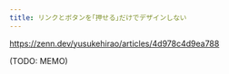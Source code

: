 ```yaml
---
title: リンクとボタンを｢押せる｣だけでデザインしない
---
```


https://zenn.dev/yusukehirao/articles/4d978c4d9ea788

(TODO: MEMO)

